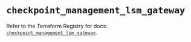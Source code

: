# `checkpoint_management_lsm_gateway`

Refer to the Terraform Registry for docs: [`checkpoint_management_lsm_gateway`](https://registry.terraform.io/providers/checkpointsw/checkpoint/2.11.0/docs/resources/management_lsm_gateway).
